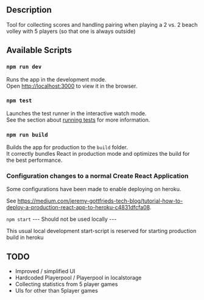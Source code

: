 ## Description
Tool for collecting scores and handling pairing when playing a 2 vs. 2 beach volley with 5 players (so that one is always outside)

## Available Scripts

### `npm run dev`

Runs the app in the development mode.<br>
Open [http://localhost:3000](http://localhost:3000) to view it in the browser.

### `npm test`

Launches the test runner in the interactive watch mode.<br>
See the section about [running tests](https://facebook.github.io/create-react-app/docs/running-tests) for more information.

### `npm run build`

Builds the app for production to the `build` folder.<br>
It correctly bundles React in production mode and optimizes the build for the best performance.

### Configuration changes to a normal Create React Application
Some configurations have been made to enable deploying on heroku.

See https://medium.com/jeremy-gottfrieds-tech-blog/tutorial-how-to-deploy-a-production-react-app-to-heroku-c4831dfcfa08.  

`npm start` --- Should not be used locally ---

This usual local development start-script is reserved for starting production build in heroku 

## TODO

- Improved / simplified UI
- Hardcoded Playerpool / Playerpool in localstorage
- Collecting statistics from 5 player games
- UIs for other than 5player games 